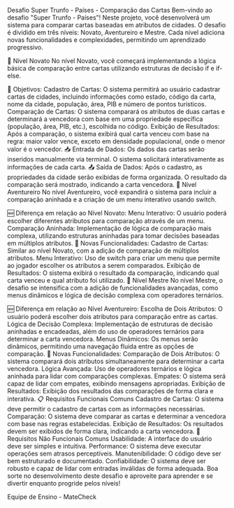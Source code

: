 Desafio Super Trunfo - Países - Comparação das Cartas
Bem-vindo ao desafio "Super Trunfo - Países"! Neste projeto, você desenvolverá um sistema para comparar cartas baseadas em atributos de cidades. O desafio é dividido em três níveis: Novato, Aventureiro e Mestre. Cada nível adiciona novas funcionalidades e complexidades, permitindo um aprendizado progressivo.

🏅 Nível Novato
No nível Novato, você começará implementando a lógica básica de comparação entre cartas utilizando estruturas de decisão if e if-else.

🚩 Objetivos:
Cadastro de Cartas: O sistema permitirá ao usuário cadastrar cartas de cidades, incluindo informações como estado, código da carta, nome da cidade, população, área, PIB e número de pontos turísticos.
Comparação de Cartas: O sistema comparará os atributos de duas cartas e determinará a vencedora com base em uma propriedade específica (população, área, PIB, etc.), escolhida no código.
Exibição de Resultados: Após a comparação, o sistema exibirá qual carta venceu com base na regra: maior valor vence, exceto em densidade populacional, onde o menor valor é o vencedor.
📥 Entrada de Dados:
Os dados das cartas serão inseridos manualmente via terminal.
O sistema solicitará interativamente as informações de cada carta.
📤 Saída de Dados:
Após o cadastro, as propriedades da cidade serão exibidas de forma organizada.
O resultado da comparação será mostrado, indicando a carta vencedora.
🏅 Nível Aventureiro
No nível Aventureiro, você expandirá o sistema para incluir a comparação aninhada e a criação de um menu interativo usando switch.

🆕 Diferença em relação ao Nível Novato:
Menu Interativo: O usuário poderá escolher diferentes atributos para comparação através de um menu.
Comparação Aninhada: Implementação de lógica de comparação mais complexa, utilizando estruturas aninhadas para tomar decisões baseadas em múltiplos atributos.
🚩 Novas Funcionalidades:
Cadastro de Cartas: Similar ao nível Novato, com a adição de comparação de múltiplos atributos.
Menu Interativo: Uso de switch para criar um menu que permite ao jogador escolher os atributos a serem comparados.
Exibição de Resultados: O sistema exibirá o resultado da comparação, indicando qual carta venceu e qual atributo foi utilizado.
🏅 Nível Mestre
No nível Mestre, o desafio se intensifica com a adição de funcionalidades avançadas, como menus dinâmicos e lógica de decisão complexa com operadores ternários.

🆕 Diferença em relação ao Nível Aventureiro:
Escolha de Dois Atributos: O usuário poderá escolher dois atributos para comparação entre as cartas.
Lógica de Decisão Complexa: Implementação de estruturas de decisão aninhadas e encadeadas, além do uso de operadores ternários para determinar a carta vencedora.
Menus Dinâmicos: Os menus serão dinâmicos, permitindo uma navegação fluida entre as opções de comparação.
🚩 Novas Funcionalidades:
Comparação de Dois Atributos: O sistema comparará dois atributos simultaneamente para determinar a carta vencedora.
Lógica Avançada: Uso de operadores ternários e lógica aninhada para lidar com comparações complexas.
Empates: O sistema será capaz de lidar com empates, exibindo mensagens apropriadas.
Exibição de Resultados: Exibição dos resultados das comparações de forma clara e interativa.
📋 Requisitos Funcionais Comuns
Cadastro de Cartas: O sistema deve permitir o cadastro de cartas com as informações necessárias.
Comparação: O sistema deve comparar as cartas e determinar a vencedora com base nas regras estabelecidas.
Exibição de Resultados: Os resultados devem ser exibidos de forma clara, indicando a carta vencedora.
📌 Requisitos Não Funcionais Comuns
Usabilidade: A interface do usuário deve ser simples e intuitiva.
Performance: O sistema deve executar operações sem atrasos perceptíveis.
Manutenibilidade: O código deve ser bem estruturado e documentado.
Confiabilidade: O sistema deve ser robusto e capaz de lidar com entradas inválidas de forma adequada.
Boa sorte no desenvolvimento deste desafio e aproveite para aprender e se divertir enquanto progride pelos níveis!

Equipe de Ensino - MateCheck